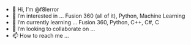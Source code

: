 - 👋 Hi, I’m @f8lerror
- 👀 I’m interested in ... Fusion 360 (all of it), Python, Machine Learning
- 🌱 I’m currently learning ... Fusion 360, Python, C++, C#, C
- 💞️ I’m looking to collaborate on ...
- 📫 How to reach me ...

<!---
f8lerror/f8lerror is a ✨ special ✨ repository because its `README.md` (this file) appears on your GitHub profile.
You can click the Preview link to take a look at your changes.
--->
